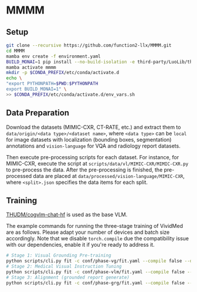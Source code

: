 # MMMM

## Setup

```zsh
git clone --recursive https://github.com/function2-llx/MMMM.git
cd MMMM
mamba env create -f environment.yaml
BUILD_MONAI=1 pip install --no-build-isolation -e third-party/LuoLib/third-party/MONAI
mamba activate mmmm
mkdir -p $CONDA_PREFIX/etc/conda/activate.d
echo \
"export PYTHONPATH=$PWD:$PYTHONPATH
export BUILD_MONAI=1" \
>> $CONDA_PREFIX/etc/conda/activate.d/env_vars.sh
```

## Data Preparation

Download the datasets (MIMIC-CXR, CT-RATE, etc.) and extract them to `data/origin/<data type>/<dataset name>`, where `<data type>` can be `local` for image datasets with localization (bounding boxes, segmentation) annotations and `vision-language` for VQA and radiology report datasets.

Then execute pre-processing scripts for each dataset. For instance, for MIMIC-CXR, execute the script at `scripts/data/vl/MIMIC-CXR/MIMIC-CXR.py` to pre-process the data. After the pre-processing is finished, the pre-processed data are placed at `data/processed/vision-language/MIMIC-CXR`, where `<split>.json` specifies the data items for each split.

## Training

[THUDM/cogvlm-chat-hf](https://huggingface.co/THUDM/cogvlm-chat-hf) is used as the base VLM. 

The example commands for running the three-stage training of VividMed are as follows. Please adapt your number of devices and batch size accordingly. Note that we disable `torch.compile` due the compatibility issue with our dependencies, enable it if you're ready to address it.

```zsh
# Stage 1: Visual Grounding Pre-training
python scripts/cli.py fit -c conf/phase-vg/fit.yaml --compile false --data.dataloader.train_batch_size ... --trainer.accumulate_grad_batches ... --seed_everything $RANDOM --model.freeze_sam false --model.freeze_isam false
# Stage 2: Medical Visual Instruction Tuning
python scripts/cli.py fit -c conf/phase-vlm/fit.yaml --compile false --data.dataloader.train_batch_size ... --trainer.accumulate_grad_batches ... --seed_everything $RANDOM
# Stage 3: Alignment (grounded report generate)
python scripts/cli.py fit -c conf/phase-grg/fit.yaml --compile false --data.dataloader.train_batch_size ... --trainer.accumulate_grad_batches ... --seed_everything $RANDOM --model.freeze_sam false --model.freeze_isam false
```
